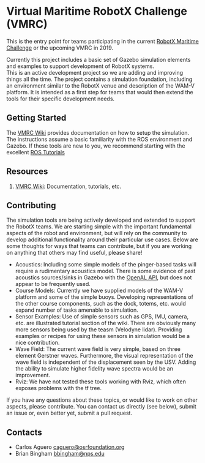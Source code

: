 # Virtual Maritime RobotX Challenge (VMRC)

This is the entry point for teams participating in the current [RobotX Maritime Challenge](http://robotx.org/) or the upcoming VMRC in 2019.

Currently this project includes a basic set of Gazebo simulation elements and examples to support development of RobotX systems.  
This is an active development project so we are adding and improving things all the time.  The project contains a simulation foundation, including an environment similar 
to the RobotX venue and description of the WAM-V platform.  It is intended as a first step for teams that would then extend the tools for their specific development needs.

## Getting Started

The [VMRC Wiki](https://bitbucket.org/osrf/vmrc/wiki) provides documentation on how to setup the simulation.  
The instructions assume a basic familiarity with the ROS environment and Gazebo.  If these tools are new to you, we recommend starting with the excellent [ROS Tutorials](http://wiki.ros.org/ROS/Tutorials)


## Resources

1. [VMRC Wiki](https://bitbucket.org/osrf/vmrc/wiki): Documentation, tutorials, etc.

## Contributing

The simulation tools are being actively developed and extended to support the RobotX teams.  We are starting simple with the important fundamental aspects of the robot and environment, 
but will rely on the community to develop additional functionality around their particular use cases.  Below are some thoughts for ways that teams can contribute, but if you
are working on anything that others may find useful, please share!

 * Acoustics: Including some simple models of the pinger-based tasks will require a rudimentary acoustics model.  There is some evidence of past acoustics sources/sinks in Gazebo with the [OpenAL API](http://osrf-distributions.s3.amazonaws.com/gazebo/api/7.1.0/classgazebo_1_1util_1_1OpenAL.html), but does not appear to be frequently used.
 * Course Models:  Currently we have supplied models of the WAM-V platform and some of the simple buoys.  Developing representations of the other course components, such as the dock, totems, etc. would expand number of tasks amenable to simulation. 
 * Sensor Examples: Use of simple sensors such as GPS, IMU, camera, etc. are illustrated tutorial section of the wiki.  There are obviously many more sensors being used by the teasm (Velodyne lidar).  Providing examples or recipes for using these sensors in simulation would be a nice contribution.
 * Wave Field: The current wave field is very simple, based on three element Gerstner waves.  Furthermore, the visual representation of the wave field is independent of the displacement seen by the USV.  Adding the ability to simulate higher fidelity wave spectra would be an improvement.
 * Rviz: We have not tested these tools working with Rviz, which often exposes problems with the tf tree.  
 
If you have any questions about these topics, or would like to work on other aspects, please contribute.  You can contact us directly (see below), submit an issue or, even better yet, submit a pull request.

## Contacts

 * Carlos Aguero <caguero@osrfoundation.org>
 * Brian Bingham <bbingham@nps.edu>
